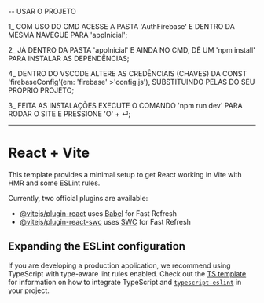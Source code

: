 -- USAR O PROJETO

1_ COM USO DO CMD ACESSE A PASTA 'AuthFirebase' E DENTRO DA MESMA NAVEGUE PARA 'appInicial';

2_ JÁ DENTRO DA PASTA 'appInicial' E AINDA NO CMD, DÊ UM 'npm install' PARA INSTALAR AS DEPENDÊNCIAS;

4_ DENTRO DO VSCODE ALTERE AS CREDÊNCIAIS (CHAVES) DA CONST 'firebaseConfig'(em: 'firebase' >'config.js'), SUBSTITUINDO PELAS DO SEU PRÓPRIO PROJETO;

3_ FEITA AS INSTALAÇÕES EXECUTE O COMANDO 'npm run dev' PARA RODAR O SITE E PRESSIONE 'O' + ⏎; 

---

# React + Vite

This template provides a minimal setup to get React working in Vite with HMR and some ESLint rules.

Currently, two official plugins are available:

- [@vitejs/plugin-react](https://github.com/vitejs/vite-plugin-react/blob/main/packages/plugin-react) uses [Babel](https://babeljs.io/) for Fast Refresh
- [@vitejs/plugin-react-swc](https://github.com/vitejs/vite-plugin-react/blob/main/packages/plugin-react-swc) uses [SWC](https://swc.rs/) for Fast Refresh

## Expanding the ESLint configuration

If you are developing a production application, we recommend using TypeScript with type-aware lint rules enabled. Check out the [TS template](https://github.com/vitejs/vite/tree/main/packages/create-vite/template-react-ts) for information on how to integrate TypeScript and [`typescript-eslint`](https://typescript-eslint.io) in your project.

